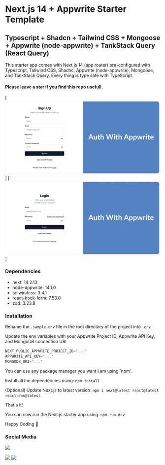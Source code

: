 # Next.js 14 + Appwrite Starter Template
## Typescript + Shadcn + Tailwind CSS + Mongoose + Appwrite (node-appwrite) + TankStack Query (React Query)

This starter app comes with Next.js 14 (app router) pre-configured with Typescript, Taliwind CSS, Shadnc, Appwrite (node-appwrite), Mongoose, and TankStack Query. Every thing is type safe with TypeScript.

#### Please leave a star if you find this repo usefull.

[<img src="https://raw.githubusercontent.com/tanujpatra228/Next.js-Appwrite-Starter-Template/refs/heads/main/public/sign-up-page.png">]
[<img src="https://raw.githubusercontent.com/tanujpatra228/Next.js-Appwrite-Starter-Template/refs/heads/main/public/login-page.png">]

### Dependencies
- next: 14.2.13
- node-appwrite: 14.1.0
- tailwindcss: 3.4.1
- react-hook-form: 7.53.0
- zod: 3.23.8

### Installation

Rename the ```.sample-env``` file in the root directory of the project into ```.env```

Update the env variables with your Appwrite Project ID, Appwrite API Key, and MongoDB connection URI
```js
NEXT_PUBLIC_APPWRITE_PROJECT_ID="..."
APPWRITE_API_KEY="..."
MONGODB_URI="..."
```

You can use any package manager you want I am using 'npm'.

Install all the dependencies using: ```npm install```

(Optional) Update Next.js to latest version: ```npm i next@latest react@latest react-dom@latest```

That's it!

You can now run the Next.js starter app using: ```npm run dev```

Happy Coding 👋

### Social Media

[<img src="https://tanujpatra.vercel.app/images/Tanuj+Patra-Freelance+Website+Designer+&+Developer.jpg">](https://tanujpatra.vercel.app/)

[<img src="https://cdn-icons-png.flaticon.com/32/1384/1384060.png">](https://www.youtube.com/@tanujpatra?sub_confirmation=1)
[<img src="https://cdn-icons-png.flaticon.com/32/3536/3536505.png">](https://www.linkedin.com/in/tanujpatra/)